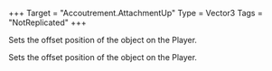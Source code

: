 +++
Target = "Accoutrement.AttachmentUp"
Type = Vector3
Tags = "NotReplicated"
+++

Sets the offset position of the object on the Player.	Sets the offset position of the object on the Player.